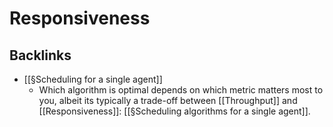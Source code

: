 # Responsiveness

## Backlinks
* [[§Scheduling for a single agent]]
	* Which algorithm is optimal depends on which metric matters most to you, albeit its typically a trade-off between [[Throughput]] and [[Responsiveness]]: [[§Scheduling algorithms for a single agent]].

<!-- {BearID:22BD6F75-9723-4D18-AC71-A6824BE9F237-4122-000006097F611D7B} -->
